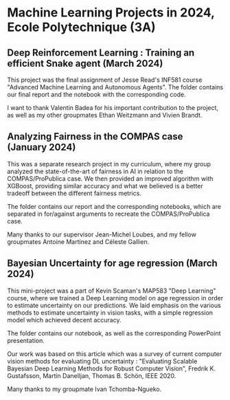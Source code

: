 # Machine Learning Projects in 2024, Ecole Polytechnique (3A)
## Deep Reinforcement Learning : Training an efficient Snake agent (March 2024)
This project was the final assignment of Jesse Read's INF581 course "Advanced Machine Learning and Autonomous Agents". The folder contains our final report and the notebook with the corresponding code. 

I want to thank Valentin Badea for his important contribution to the project, as well as my other groupmates Ethan Weitzmann and Vivien Brandt.

## Analyzing Fairness in the COMPAS case (January 2024)
This was a separate research project in my curriculum, where my group analyzed the state-of-the-art of fairness in AI in relation to the COMPAS/ProPublica case. We then provided an improved algorithm with XGBoost, providing similar accuracy and what we believed is a better tradeoff between the different fairness metrics. 

The folder contains our report and the corresponding notebooks, which are separated in for/against arguments to recreate the COMPAS/ProPublica case.

Many thanks to our supervisor Jean-Michel Loubes, and my fellow groupmates Antoine Martinez and Céleste Gallien.

## Bayesian Uncertainty for age regression (March 2024)
This mini-project was a part of Kevin Scaman's MAP583 "Deep Learning" course, where we trained a Deep Learning model on age regression in order to estimate uncertainty on our predictions. We laid emphasis on the various methods to estimate uncertainty in vision tasks, with a simple regression model which achieved decent accuracy.

The folder contains our notebook, as well as the corresponding PowerPoint presentation.

Our work was based on this article which was a survey of current computer vision methods for evaluating DL uncertainty : "Evaluating Scalable Bayesian Deep Learning Methods for Robust Computer Vision", Fredrik K. Gustafsson, Martin Danelljan, Thomas B. Schön, IEEE 2020.

Many thanks to my groupmate Ivan Tchomba-Ngueko.
